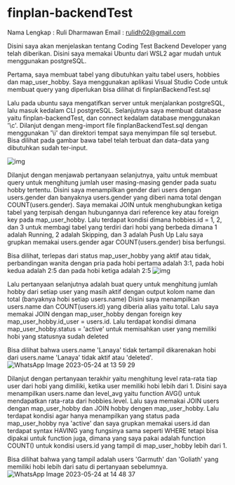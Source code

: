# finplan-backendTest
Nama Lengkap  : Ruli Dharmawan
Email         : rulidh02@gmail.com

Disini saya akan menjelaskan tentang Coding Test Backend Developer yang telah diberikan.
Disini saya memakai Ubuntu dari WSL2 agar mudah untuk menggunakan postgreSQL.

Pertama, saya membuat tabel yang dibutuhkan yaitu tabel users, hobbies dan map_user_hobby.
Saya menggunakan aplikasi Visual Studio Code untuk membuat query yang diperlukan bisa dilihat di finplanBackendTest.sql

Lalu pada ubuntu saya mengatifkan server untuk menjalankan postgreSQL, lalu masuk kedalam CLI postgreSQL.
Selanjutnya saya membuat database yaitu finplan-backendTest, dan connect kedalam database menggunakan '\c'. Dilanjut dengan meng-import file finplanBackendTest.sql dengan menggunakan '\i' dan direktori
tempat saya menyimpan file sql tersebut. Bisa dilihat pada gambar bawa tabel telah terbuat dan data-data yang dibutuhkan sudah ter-input.

![img](https://github.com/rulidh/finplan-backendTest/blob/main/img/Create%20Table%20and%20Input%20Value.jpg)

Dilanjut dengan menjawab pertanyaan selanjutnya, yaitu untuk membuat query untuk menghitung jumlah user masing-masing gender pada suatu hobby tertentu.
Disini saya menampilkan gender dari users dengan users.gender dan banyaknya users.gender yang diberi nama total dengan COUNT(users.gender).
Saya memakai JOIN untuk menghubungkan ketiga tabel yang terpisah dengan hubungannya dari reference key atau foreign key pada map_user_hobby.
Lalu terdapat kondisi dimana hobbies.id = 1, 2, dan 3 untuk membagi tabel yang terdiri dari hobi yang berbeda dimana 1 adalah Running, 2 adalah Skipping, dan 3 adalah Push Up
Lalu saya grupkan memakai users.gender agar COUNT(users.gender) bisa berfungsi.

Bisa dilihat, terlepas dari status map_user_hobby yang aktif atau tidak, perbandingan wanita dengan pria pada hobi pertama adalah 3:1, pada hobi kedua adalah 2:5 dan pada hobi ketiga adalah 2:5
![img](https://github.com/rulidh/finplan-backendTest/blob/main/img/Gender%20Total%20on%20Hobbies.jpg)

Lalu pertanyaan selanjutnya adalah buat query untuk menghitung jumlah hobby dari setiap user yang masih aktif dengan output kolom name dan total (banyaknya hobi setiap users.name)
Disini saya menampilkan users.name dan COUNT(users.id) yang diberia alias yaitu total. Lalu saya memakai JOIN dengan map_user_hobby dengan foreign key map_user_hobby.id_user = users.id.
Lalu terdapat kondisi dimana map_user_hobby.status = 'active' untuk memisahkan user yang memiliki hobi yang statusnya sudah deleted

Bisa dilihat bahwa users.name 'Lanaya' tidak tertampil dikarenakan hobi dari users.name 'Lanaya' tidak aktif atau 'deleted'.
![WhatsApp Image 2023-05-24 at 13 59 29](https://github.com/rulidh/finplan-backendTest/assets/94828760/4e1d765c-ec4a-4c11-b715-af6773903d99)

Dilanjut dengan pertanyaan terakhir yaitu menghitung level rata-rata tiap user dari hobi yang dimiliki, ketika user memiliki hobi lebih dari 1.
Disini saya menampilkan users.name dan level_avg yaitu function AVG() untuk mendapatkan rata-rata dari hobbies.level. Lalu saya memakai JOIN users dengan map_user_hobby dan JOIN hobby dengen map_user_hobby.
Lalu terdapat kondisi agar hanya menampilkan yang status pada map_user_hobby nya 'active' dan saya grupkan memakai users.id dan terdapat syntax HAVING yang fungsinya sama seperti WHERE tetapi bisa dipakai
untuk function juga, dimana yang saya pakai adalah function COUNT() untuk kondisi users.id yang tampil di map_user_hobby lebih dari 1.

Bisa dilihat bahwa yang tampil adalah users 'Garmuth' dan 'Goliath' yang memiliki hobi lebih dari satu di pertanyaan sebelumnya.
![WhatsApp Image 2023-05-24 at 14 48 37](https://github.com/rulidh/finplan-backendTest/assets/94828760/2152ee74-d1bb-422a-aa61-857576840d69)


